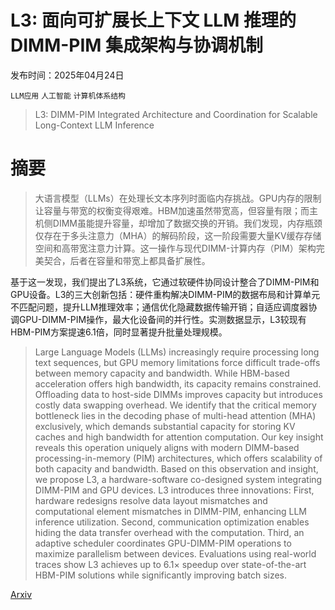 # L3: 面向可扩展长上下文 LLM 推理的 DIMM-PIM 集成架构与协调机制

发布时间：2025年04月24日

`LLM应用` `人工智能` `计算机体系结构`

> L3: DIMM-PIM Integrated Architecture and Coordination for Scalable Long-Context LLM Inference

# 摘要

> 大语言模型（LLMs）在处理长文本序列时面临内存挑战。GPU内存的限制让容量与带宽的权衡变得艰难。HBM加速虽然带宽高，但容量有限；而主机侧DIMM虽能提升容量，却增加了数据交换的开销。我们发现，内存瓶颈仅存在于多头注意力（MHA）的解码阶段，这一阶段需要大量KV缓存存储空间和高带宽注意力计算。这一操作与现代DIMM-计算内存（PIM）架构完美契合，后者在容量和带宽上都具备扩展性。

基于这一发现，我们提出了L3系统，它通过软硬件协同设计整合了DIMM-PIM和GPU设备。L3的三大创新包括：硬件重构解决DIMM-PIM的数据布局和计算单元不匹配问题，提升LLM推理效率；通信优化隐藏数据传输开销；自适应调度器协调GPU-DIMM-PIM操作，最大化设备间的并行性。实测数据显示，L3较现有HBM-PIM方案提速6.1倍，同时显著提升批量处理规模。

> Large Language Models (LLMs) increasingly require processing long text sequences, but GPU memory limitations force difficult trade-offs between memory capacity and bandwidth. While HBM-based acceleration offers high bandwidth, its capacity remains constrained. Offloading data to host-side DIMMs improves capacity but introduces costly data swapping overhead. We identify that the critical memory bottleneck lies in the decoding phase of multi-head attention (MHA) exclusively, which demands substantial capacity for storing KV caches and high bandwidth for attention computation. Our key insight reveals this operation uniquely aligns with modern DIMM-based processing-in-memory (PIM) architectures, which offers scalability of both capacity and bandwidth.
  Based on this observation and insight, we propose L3, a hardware-software co-designed system integrating DIMM-PIM and GPU devices. L3 introduces three innovations: First, hardware redesigns resolve data layout mismatches and computational element mismatches in DIMM-PIM, enhancing LLM inference utilization. Second, communication optimization enables hiding the data transfer overhead with the computation. Third, an adaptive scheduler coordinates GPU-DIMM-PIM operations to maximize parallelism between devices. Evaluations using real-world traces show L3 achieves up to 6.1$\times$ speedup over state-of-the-art HBM-PIM solutions while significantly improving batch sizes.

[Arxiv](https://arxiv.org/abs/2504.17584)